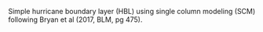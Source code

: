 
  Simple hurricane boundary layer (HBL) using single column modeling (SCM) 
  following Bryan et al (2017, BLM, pg 475).

